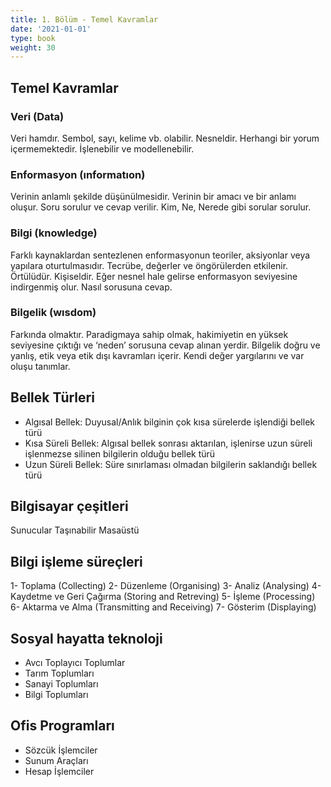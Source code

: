 ```yaml
---
title: 1. Bölüm - Temel Kavramlar
date: '2021-01-01'
type: book
weight: 30
---
```


<!--more-->

## Temel Kavramlar 

### Veri (Data)

Veri hamdır. 
Sembol, sayı, kelime vb. olabilir. 
Nesneldir. 
Herhangi bir yorum içermemektedir. 
İşlenebilir ve modellenebilir. 

### Enformasyon (ınformatıon)

Verinin anlamlı şekilde düşünülmesidir. 
Verinin bir amacı ve bir anlamı oluşur.
Soru sorulur ve cevap verilir. 
Kim, Ne, Nerede gibi sorular sorulur. 

### Bilgi (knowledge)

Farklı kaynaklardan sentezlenen enformasyonun teoriler, aksiyonlar veya yapılara oturtulmasıdır. 
Tecrübe, değerler ve öngörülerden etkilenir. 
Örtülüdür. 
Kişiseldir. Eğer nesnel hale gelirse enformasyon seviyesine indirgenmiş olur. 
Nasıl sorusuna cevap. 

### Bilgelik (wısdom)

Farkında olmaktır. Paradigmaya sahip olmak, hakimiyetin en yüksek seviyesine çıktığı ve ‘neden’ sorusuna cevap alınan yerdir. 
Bilgelik doğru ve yanlış, etik veya etik dışı kavramları içerir. 
Kendi değer yargılarını ve var oluşu tanımlar. 

## Bellek Türleri

- Algısal Bellek: Duyusal/Anlık bilginin çok kısa sürelerde işlendiği bellek türü
- Kısa Süreli Bellek: Algısal bellek sonrası aktarılan, işlenirse uzun süreli işlenmezse silinen bilgilerin olduğu bellek türü 
- Uzun Süreli Bellek: Süre sınırlaması olmadan bilgilerin saklandığı bellek türü 

## Bilgisayar çeşitleri

Sunucular
Taşınabilir
Masaüstü

## Bilgi işleme süreçleri

1- Toplama (Collecting)
2- Düzenleme (Organising)
3- Analiz (Analysing)
4- Kaydetme ve Geri Çağırma (Storing and Retreving)
5- İşleme (Processing)
6- Aktarma ve Alma (Transmitting and Receiving)
7- Gösterim (Displaying)

## Sosyal hayatta teknoloji

- Avcı Toplayıcı Toplumlar
- Tarım Toplumları
- Sanayi Toplumları
- Bilgi Toplumları 

## Ofis Programları

- Sözcük İşlemciler
- Sunum Araçları 
- Hesap İşlemciler
